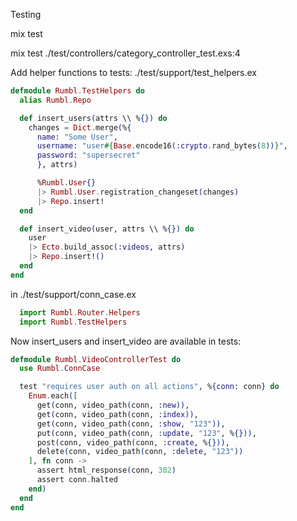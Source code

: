 Testing

mix test

mix test ./test/controllers/category_controller_test.exs:4


Add helper functions to tests:
./test/support/test_helpers.ex
```elixir
defmodule Rumbl.TestHelpers do
  alias Rumbl.Repo

  def insert_users(attrs \\ %{}) do
    changes = Dict.merge(%{
      name: "Some User",
      username: "user#{Base.encode16(:crypto.rand_bytes(8))}",
      password: "supersecret"
      }, attrs)

      %Rumbl.User{}
      |> Rumbl.User.registration_changeset(changes)
      |> Repo.insert!
  end

  def insert_video(user, attrs \\ %{}) do
    user
    |> Ecto.build_assoc(:videos, attrs)
    |> Repo.insert!()
  end
end
```

in ./test/support/conn_case.ex
```elixir
  import Rumbl.Router.Helpers
  import Rumbl.TestHelpers
```

Now insert_users and insert_video are available in tests:
```elixir
defmodule Rumbl.VideoControllerTest do
  use Rumbl.ConnCase

  test "requires user auth on all actions", %{conn: conn} do
    Enum.each([
      get(conn, video_path(conn, :new)),
      get(conn, video_path(conn, :index)),
      get(conn, video_path(conn, :show, "123")),
      put(conn, video_path(conn, :update, "123", %{})),
      post(conn, video_path(conn, :create, %{})),
      delete(conn, video_path(conn, :delete, "123"))
    ], fn conn ->
      assert html_response(conn, 302)
      assert conn.halted
    end)
  end
end
```
